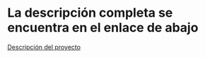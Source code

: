 # La descripción completa se encuentra en el enlace de abajo
[Descripción del proyecto](https://drive.google.com/drive/folders/1fLKhaHupwq8reOTEhRVencUV5oAW8U8C "Encartgo")